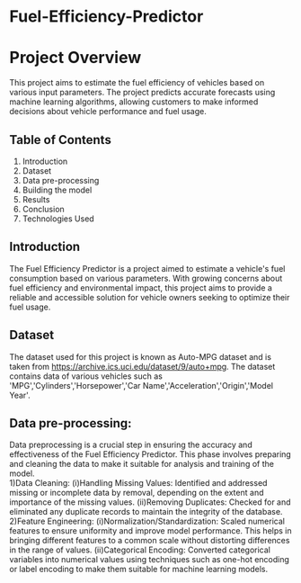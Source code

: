 # Fuel-Efficiency-Predictor
# Project Overview
This project aims to estimate the fuel efficiency of vehicles based on various input parameters. The project predicts accurate forecasts using machine learning algorithms, allowing customers to make informed decisions about vehicle performance and fuel usage.
## Table of Contents
1. Introduction
2. Dataset
3. Data pre-processing 
4. Building the model
6. Results
7. Conclusion
8. Technologies Used 
## Introduction
The Fuel Efficiency Predictor is a project aimed to estimate a vehicle's fuel consumption based on various parameters. With growing concerns about fuel efficiency and environmental impact, this project aims to provide a reliable and accessible solution for vehicle owners seeking to optimize their fuel usage.
## Dataset
The dataset used for this project is known as Auto-MPG dataset and is taken from https://archive.ics.uci.edu/dataset/9/auto+mpg. The dataset contains data of various vehicles such as 'MPG','Cylinders','Horsepower','Car Name','Acceleration','Origin','Model Year'.
## Data pre-processing:
Data preprocessing is a crucial step in ensuring the accuracy and effectiveness of the Fuel Efficiency Predictor. This phase involves preparing and cleaning the data to make it suitable for analysis and training of the model.
<br>
1)Data Cleaning:
(i)Handling Missing Values: Identified and addressed missing or incomplete data by removal, depending on the extent and importance of the missing values.
(ii)Removing Duplicates: Checked for and eliminated any duplicate records to maintain the integrity of the database.
<br>
2)Feature Engineering:
(i)Normalization/Standardization: Scaled numerical features to ensure uniformity and improve model performance. This helps in bringing different features to a common scale without distorting differences in the range of values.
(ii)Categorical Encoding: Converted categorical variables into numerical values using techniques such as one-hot encoding or label encoding to make them suitable for machine learning models.
